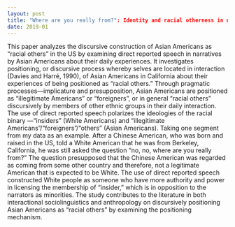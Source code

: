```yaml
---
layout: post
title: "Where are you really from?": Identity and racial otherness in narratives by Asian-Americans
date: 2019-01
---
```


This paper analyzes the discursive construction of Asian Americans as “racial others” in
the US by examining direct reported speech in narratives by Asian Americans about their daily
experiences. It investigates positioning, or discursive process whereby selves are located in
interaction (Davies and Harré, 1990), of Asian Americans in California about their experiences
of being positioned as “racial others.” Through pragmatic processes—implicature and presupposition, Asian
Americans are positioned as “illegitimate Americans” or “foreigners”, or in general “racial others”
discursively by members of other ethnic groups in their daily interaction. The use of direct
reported speech polarizes the ideologies of the racial binary —“insiders” (White Americans) and
“illegitimate Americans”/“foreigners”/“others” (Asian Americans). Taking one segment from my data as an example. After a Chinese American, who was
born and raised in the US, told a White American that he was from Berkeley, California, he was
still asked the question “no, no, where are you really from?” The question presupposed that the
Chinese American was regarded as coming from some other country and therefore, not a
legitimate American that is expected to be White. The use of direct reported speech constructed
White people as someone who have more authority and power in licensing the membership of
“insider,” which is in opposition to the narrators as minorities. The study contributes to the literature in both interactional sociolinguistics and
anthropology on discursively positioning Asian Americans as “racial others” by examining the
positioning mechanism.
